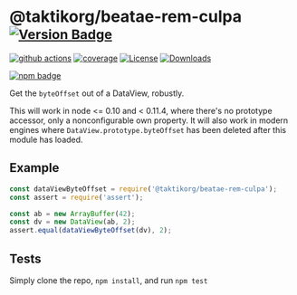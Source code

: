 # @taktikorg/beatae-rem-culpa <sup>[![Version Badge][npm-version-svg]][package-url]</sup>

[![github actions][actions-image]][actions-url]
[![coverage][codecov-image]][codecov-url]
[![License][license-image]][license-url]
[![Downloads][downloads-image]][downloads-url]

[![npm badge][npm-badge-png]][package-url]

Get the `byteOffset` out of a DataView, robustly.

This will work in node <= 0.10 and < 0.11.4, where there's no prototype accessor, only a nonconfigurable own property.
It will also work in modern engines where `DataView.prototype.byteOffset` has been deleted after this module has loaded.

## Example

```js
const dataViewByteOffset = require('@taktikorg/beatae-rem-culpa');
const assert = require('assert');

const ab = new ArrayBuffer(42);
const dv = new DataView(ab, 2);
assert.equal(dataViewByteOffset(dv), 2);
```

## Tests
Simply clone the repo, `npm install`, and run `npm test`

[package-url]: https://npmjs.org/package/@taktikorg/beatae-rem-culpa
[npm-version-svg]: https://versionbadg.es/inspect-js/@taktikorg/beatae-rem-culpa.svg
[deps-svg]: https://david-dm.org/inspect-js/@taktikorg/beatae-rem-culpa.svg
[deps-url]: https://david-dm.org/inspect-js/@taktikorg/beatae-rem-culpa
[dev-deps-svg]: https://david-dm.org/inspect-js/@taktikorg/beatae-rem-culpa/dev-status.svg
[dev-deps-url]: https://david-dm.org/inspect-js/@taktikorg/beatae-rem-culpa#info=devDependencies
[npm-badge-png]: https://nodei.co/npm/@taktikorg/beatae-rem-culpa.png?downloads=true&stars=true
[license-image]: https://img.shields.io/npm/l/@taktikorg/beatae-rem-culpa.svg
[license-url]: LICENSE
[downloads-image]: https://img.shields.io/npm/dm/@taktikorg/beatae-rem-culpa.svg
[downloads-url]: https://npm-stat.com/charts.html?package=@taktikorg/beatae-rem-culpa
[codecov-image]: https://codecov.io/gh/inspect-js/@taktikorg/beatae-rem-culpa/branch/main/graphs/badge.svg
[codecov-url]: https://app.codecov.io/gh/inspect-js/@taktikorg/beatae-rem-culpa/
[actions-image]: https://img.shields.io/endpoint?url=https://github-actions-badge-u3jn4tfpocch.runkit.sh/inspect-js/@taktikorg/beatae-rem-culpa
[actions-url]: https://github.com/inspect-js/@taktikorg/beatae-rem-culpa/actions
